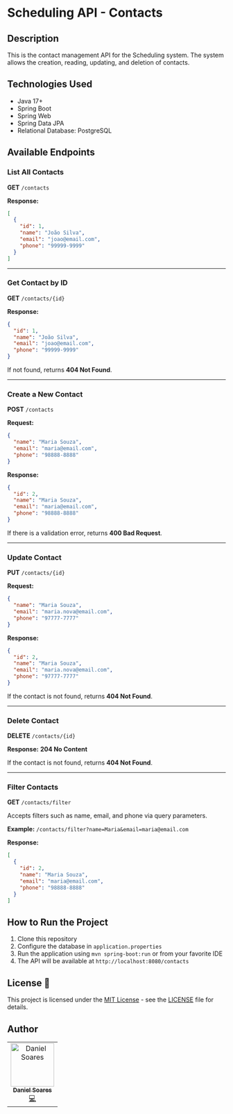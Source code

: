 # Scheduling API - Contacts

## Description

This is the contact management API for the Scheduling system. The system allows the creation, reading, updating, and deletion of contacts.

## Technologies Used

- Java 17+
- Spring Boot
- Spring Web
- Spring Data JPA
- Relational Database: PostgreSQL

## Available Endpoints

### List All Contacts

**GET** `/contacts`

**Response:**

```json
[
  {
    "id": 1,
    "name": "João Silva",
    "email": "joao@email.com",
    "phone": "99999-9999"
  }
]
```

---

### Get Contact by ID

**GET** `/contacts/{id}`

**Response:**

```json
{
  "id": 1,
  "name": "João Silva",
  "email": "joao@email.com",
  "phone": "99999-9999"
}
```

If not found, returns **404 Not Found**.

---

### Create a New Contact

**POST** `/contacts`

**Request:**

```json
{
  "name": "Maria Souza",
  "email": "maria@email.com",
  "phone": "98888-8888"
}
```

**Response:**

```json
{
  "id": 2,
  "name": "Maria Souza",
  "email": "maria@email.com",
  "phone": "98888-8888"
}
```

If there is a validation error, returns **400 Bad Request**.

---

### Update Contact

**PUT** `/contacts/{id}`

**Request:**

```json
{
  "name": "Maria Souza",
  "email": "maria.nova@email.com",
  "phone": "97777-7777"
}
```

**Response:**

```json
{
  "id": 2,
  "name": "Maria Souza",
  "email": "maria.nova@email.com",
  "phone": "97777-7777"
}
```

If the contact is not found, returns **404 Not Found**.

---

### Delete Contact

**DELETE** `/contacts/{id}`

**Response:** **204 No Content**

If the contact is not found, returns **404 Not Found**.

---

### Filter Contacts

**GET** `/contacts/filter`

Accepts filters such as name, email, and phone via query parameters.

**Example:** `/contacts/filter?name=Maria&email=maria@email.com`

**Response:**

```json
[
  {
    "id": 2,
    "name": "Maria Souza",
    "email": "maria@email.com",
    "phone": "98888-8888"
  }
]
```

## How to Run the Project

1. Clone this repository
2. Configure the database in `application.properties`
3. Run the application using `mvn spring-boot:run` or from your favorite IDE
4. The API will be available at `http://localhost:8080/contacts`

## License 📝

This project is licensed under the [MIT License](https://opensource.org/licenses/MIT) - see the [LICENSE](LICENSE) file for details.

## Author

<table>
  <tr>
    <td align="center"><a href="https://github.com/DanielSoaresRocha"><img src="https://avatars0.githubusercontent.com/u/43214747?s=400&u=a267d113c5469b84bf87d202cdb7129330e4c865&v=4" width="100px;" alt="Daniel Soares"/><br /><sub><b>Daniel Soares</b></sub></a><br /><a href="https://github.com/DanielSoaresRocha/ESIG-challenge/commits?author=DanielSoaresRocha" title="Code">💻</a></td>
  <tr>
</table>

